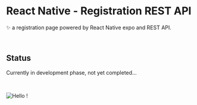 # React Native - Registration REST API

✨ a registration page powered by React Native expo and REST API.

<br />

## Status

Currently in development phase, not yet completed...

<br />

![Hello !](https://api.visitorbadge.io/api/VisitorHit?user=kevinadhiguna&repo=reactnative-registration-rest-api&label=thanks%20for%20dropping%20in%20!&labelColor=%23000000&countColor=%23FFFFFF)
